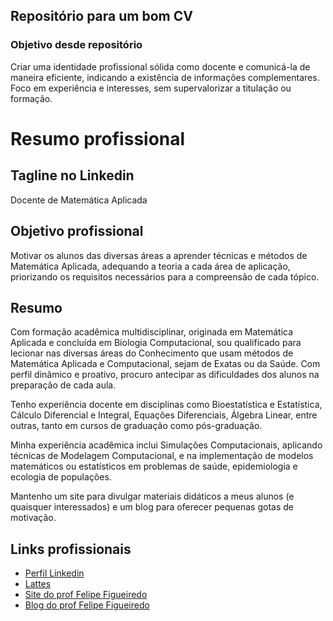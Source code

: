 ## Repositório para um bom CV

### Objetivo desde repositório

Criar uma identidade profissional sólida como docente e comunicá-la de maneira eficiente, indicando a existência de informações complementares. Foco em experiência e interesses, sem supervalorizar a titulação ou formação.

# Resumo profissional

## Tagline no Linkedin
Docente de Matemática Aplicada

## Objetivo profissional
Motivar os alunos das diversas áreas a aprender técnicas e métodos de Matemática Aplicada, adequando a teoria a cada área de aplicação, priorizando os requisitos necessários para a compreensão de cada tópico.

## Resumo
Com formação acadêmica multidisciplinar, originada em Matemática Aplicada e concluída em Biologia Computacional, sou qualificado para lecionar nas diversas áreas do Conhecimento que usam métodos de Matemática Aplicada e Computacional, sejam de Exatas ou da Saúde. Com perfil dinâmico e proativo, procuro antecipar as dificuldades dos alunos na preparação de cada aula.

Tenho experiência docente em disciplinas como Bioestatística e Estatística, Cálculo Diferencial e Integral, Equações Diferenciais, Álgebra Linear, entre outras, tanto em cursos de graduação como pós-graduação.

Minha experiência acadêmica inclui Simulações Computacionais, aplicando técnicas de Modelagem Computacional, e na implementação de modelos matemáticos ou estatísticos em problemas de saúde, epidemiologia e ecologia de populações.

Mantenho um site para divulgar materiais didáticos a meus alunos (e quaisquer interessados) e um blog para  oferecer pequenas gotas de motivação.

## Links profissionais
* [Perfil Linkedin](https://www.linkedin.com/pub/felipe-figueiredo/13/896/979)
* [Lattes](http://lattes.cnpq.br/1771110726925698)
* [Site do prof Felipe Figueiredo](https://sites.google.com/site/proffelipefigueiredo/)
* [Blog do prof Felipe Figueiredo](http://proffelipefigueiredo.blogspot.com/)
